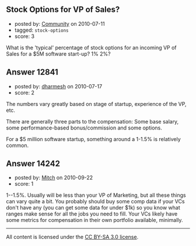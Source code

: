 ## Stock Options for VP of Sales?

- posted by: [Community](https://stackexchange.com/users/-1/-1-community) on 2010-07-11
- tagged: `stock-options`
- score: 3

What is the 'typical' percentage of stock options for an incoming VP of Sales for a $5M software start-up? 1% 2%?


## Answer 12841

- posted by: [dharmesh](https://stackexchange.com/users/-1/4-dharmesh) on 2010-07-17
- score: 2

The numbers vary greatly based on stage of startup, experience of the VP, etc.

There are generally three parts to the compensation:  Some base salary, some performance-based bonus/commission and some options.

For a $5 million software startup, something around a 1-1.5% is relatively common.


## Answer 14242

- posted by: [Mitch](https://stackexchange.com/users/-1/747-mitch) on 2010-09-22
- score: 1

1--1.5%.  Usually will be less than your VP of Marketing, but all these things can vary quite a bit.  You probably should buy some comp data if your VCs don't have any (you can get some data for under $1k) so you know what ranges make sense for all the jobs you need to fill.  Your VCs likely have some metrics for compensation in their own portfolio available, minimally.



---

All content is licensed under the [CC BY-SA 3.0 license](https://creativecommons.org/licenses/by-sa/3.0/).
